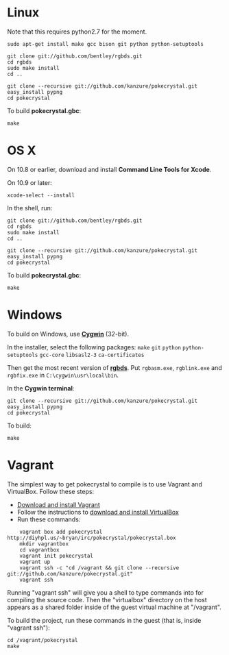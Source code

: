 # Linux

Note that this requires python2.7 for the moment.

	sudo apt-get install make gcc bison git python python-setuptools

	git clone git://github.com/bentley/rgbds.git
	cd rgbds
	sudo make install
	cd ..

	git clone --recursive git://github.com/kanzure/pokecrystal.git
	easy_install pypng
	cd pokecrystal

To build **pokecrystal.gbc**:

	make


# OS X

On 10.8 or earlier, download and install **Command Line Tools for Xcode**.

On 10.9 or later:

	xcode-select --install

In the shell, run:

	git clone git://github.com/bentley/rgbds.git
	cd rgbds
	sudo make install
	cd ..

	git clone --recursive git://github.com/kanzure/pokecrystal.git
	easy_install pypng
	cd pokecrystal

To build **pokecrystal.gbc**:

	make


# Windows

To build on Windows, use [**Cygwin**](http://cygwin.com/install.html) (32-bit).

In the installer, select the following packages: `make` `git` `python` `python-setuptools` `gcc-core` `libsasl2-3` `ca-certificates`

Then get the most recent version of [**rgbds**](https://github.com/bentley/rgbds/releases/).
Put `rgbasm.exe`, `rgblink.exe` and `rgbfix.exe` in `C:\cygwin\usr\local\bin`.

In the **Cygwin terminal**:

	git clone --recursive git://github.com/kanzure/pokecrystal.git
	easy_install pypng
	cd pokecrystal

To build:

	make


# Vagrant

The simplest way to get pokecrystal to compile is to use Vagrant and
VirtualBox. Follow these steps:

* [Download and install Vagrant](http://www.vagrantup.com/downloads.html)
* Follow the instructions to [download and install VirtualBox](http://docs-v1.vagrantup.com/v1/docs/getting-started/)
* Run these commands:

```
	vagrant box add pokecrystal http://diyhpl.us/~bryan/irc/pokecrystal/pokecrystal.box
	mkdir vagrantbox
	cd vagrantbox
	vagrant init pokecrystal
	vagrant up
	vagrant ssh -c "cd /vagrant && git clone --recursive git://github.com/kanzure/pokecrystal.git"
	vagrant ssh
```

Running "vagrant ssh" will give you a shell to type commands into for compiling
the source code. Then the "virtualbox" directory on the host appears as a shared
folder inside of the guest virtual machine at "/vagrant".

To build the project, run these commands in the guest (that is, inside "vagrant
ssh"):

	cd /vagrant/pokecrystal
	make
